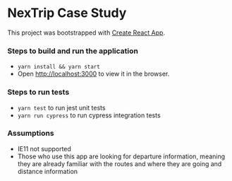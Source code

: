 # NexTrip Case Study

This project was bootstrapped with [Create React App](https://github.com/facebook/create-react-app).

### Steps to build and run the application

- `yarn install && yarn start`
- Open [http://localhost:3000](http://localhost:3000) to view it in the browser.

### Steps to run tests

- `yarn test` to run jest unit tests
- `yarn run cypress` to run cypress integration tests

### Assumptions

- IE11 not supported
- Those who use this app are looking for departure information, meaning they are already familiar with the routes and where they are going and distance information
